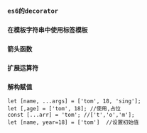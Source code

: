 ### `es6的decorator`

### `在模板字符串中使用标签模板`

### `箭头函数`

### `扩展运算符`

### `解构赋值`
```
let [name, ...args] = ['tom', 18, 'sing'];
let [,age] = ['tom', 18]; //使用,占位
const [...arr] = 'tom'; //['t','o','m'];
let [name, year=18] = ['tom']  //设置初始值
```